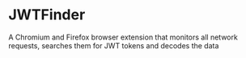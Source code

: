 # JWTFinder
A Chromium and Firefox browser extension that monitors all network requests, searches them for JWT tokens and decodes the data
